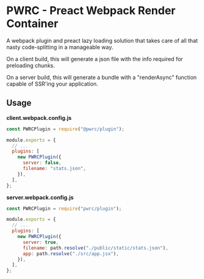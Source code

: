 # PWRC - Preact Webpack Render Container

A webpack plugin and preact lazy loading solution that takes care of all that nasty code-splitting in a manageable way.

On a client build, this will generate a json file with the info required for preloading chunks.

On a server build, this will generate a bundle with a "renderAsync" function capable of SSR'ing your application.

## Usage

**client.webpack.config.js**

```js
const PWRCPlugin = require("@pwrc/plugin");

module.exports = {
  // ...
  plugins: [
    new PWRCPlugin({
      server: false,
      filename: "stats.json",
    }),
  ],
};
```

**server.webpack.config.js**

```js
const PWRCPlugin = require("pwrc/plugin");

module.exports = {
  // ...
  plugins: [
    new PWRCPlugin({
      server: true,
      filename: path.resolve("./public/static/stats.json"),
      app: path.resolve("./src/app.jsx"),
    }),
  ],
};
```
